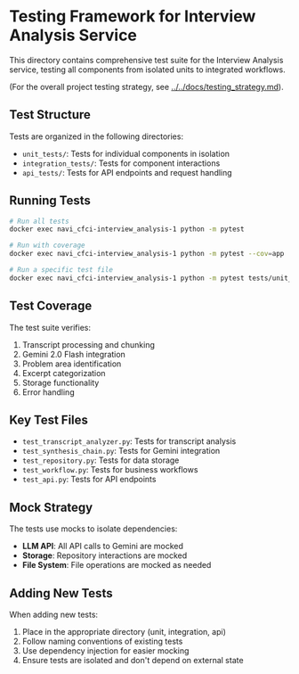 # Testing Framework for Interview Analysis Service

This directory contains comprehensive test suite for the Interview Analysis service, testing all components from isolated units to integrated workflows.

(For the overall project testing strategy, see [../../docs/testing_strategy.md](../../docs/testing_strategy.md)).

## Test Structure

Tests are organized in the following directories:

- `unit_tests/`: Tests for individual components in isolation
- `integration_tests/`: Tests for component interactions
- `api_tests/`: Tests for API endpoints and request handling

## Running Tests

```bash
# Run all tests
docker exec navi_cfci-interview_analysis-1 python -m pytest

# Run with coverage
docker exec navi_cfci-interview_analysis-1 python -m pytest --cov=app

# Run a specific test file
docker exec navi_cfci-interview_analysis-1 python -m pytest tests/unit_tests/test_transcript_analyzer.py
```

## Test Coverage

The test suite verifies:

1. Transcript processing and chunking
2. Gemini 2.0 Flash integration 
3. Problem area identification
4. Excerpt categorization
5. Storage functionality
6. Error handling

## Key Test Files

- `test_transcript_analyzer.py`: Tests for transcript analysis
- `test_synthesis_chain.py`: Tests for Gemini integration
- `test_repository.py`: Tests for data storage
- `test_workflow.py`: Tests for business workflows
- `test_api.py`: Tests for API endpoints

## Mock Strategy

The tests use mocks to isolate dependencies:

- **LLM API**: All API calls to Gemini are mocked
- **Storage**: Repository interactions are mocked
- **File System**: File operations are mocked as needed

## Adding New Tests

When adding new tests:

1. Place in the appropriate directory (unit, integration, api)
2. Follow naming conventions of existing tests
3. Use dependency injection for easier mocking
4. Ensure tests are isolated and don't depend on external state 
